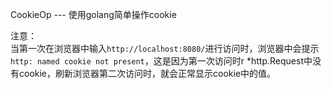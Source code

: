 CookieOp --- 使用golang简单操作cookie  

注意：  
当第一次在浏览器中输入`http://localhost:8080/`进行访问时，浏览器中会提示`http: named cookie not present`，这是因为第一次访问时r *http.Request中没有cookie，刷新浏览器第二次访问时，就会正常显示cookie中的值。